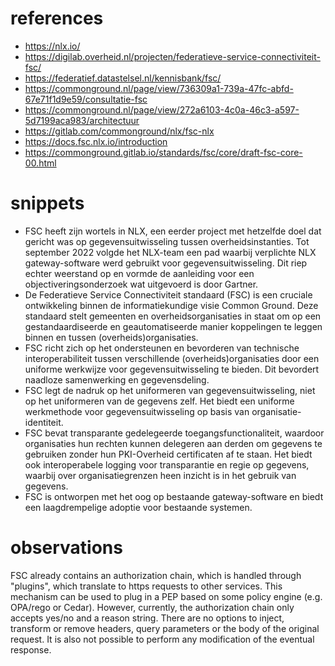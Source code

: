 # references
- https://nlx.io/
- https://digilab.overheid.nl/projecten/federatieve-service-connectiviteit-fsc/
- https://federatief.datastelsel.nl/kennisbank/fsc/
- https://commonground.nl/page/view/736309a1-739a-47fc-abfd-67e71f1d9e59/consultatie-fsc
- https://commonground.nl/page/view/272a6103-4c0a-46c3-a597-5d7199aca983/architectuur
- https://gitlab.com/commonground/nlx/fsc-nlx
- https://docs.fsc.nlx.io/introduction
- https://commonground.gitlab.io/standards/fsc/core/draft-fsc-core-00.html

# snippets
- FSC heeft zijn wortels in NLX, een eerder project met hetzelfde doel dat gericht was op gegevensuitwisseling tussen overheidsinstanties. Tot september 2022 volgde het NLX-team een pad waarbij verplichte NLX gateway-software werd gebruikt voor gegevensuitwisseling. Dit riep echter weerstand op en vormde de aanleiding voor een objectiveringsonderzoek wat uitgevoerd is door Gartner.
- De Federatieve Service Connectiviteit standaard (FSC) is een cruciale ontwikkeling binnen de informatiekundige visie Common Ground. Deze standaard stelt gemeenten en overheidsorganisaties in staat om op een gestandaardiseerde en geautomatiseerde manier koppelingen te leggen binnen en tussen (overheids)organisaties.
- FSC richt zich op het ondersteunen en bevorderen van technische interoperabiliteit tussen verschillende (overheids)organisaties door een uniforme werkwijze voor gegevensuitwisseling te bieden. Dit bevordert naadloze samenwerking en gegevensdeling.
- FSC legt de nadruk op het uniformeren van gegevensuitwisseling, niet op het uniformeren van de gegevens zelf. Het biedt een uniforme werkmethode voor gegevensuitwisseling op basis van organisatie-identiteit.
- FSC bevat transparante gedelegeerde toegangsfunctionaliteit, waardoor organisaties hun rechten kunnen delegeren aan derden om gegevens te gebruiken zonder hun PKI-Overheid certificaten af te staan. Het biedt ook interoperabele logging voor transparantie en regie op gegevens,  waarbij over organisatiegrenzen heen inzicht is in het gebruik van gegevens.
- FSC is ontworpen met het oog op bestaande gateway-software en biedt een laagdrempelige adoptie voor bestaande systemen. 

# observations
FSC already contains an authorization chain, which is handled through "plugins", which translate to https requests to other services.
This mechanism can be used to plug in a PEP based on some policy engine (e.g. OPA/rego or Cedar).
However, currently, the authorization chain only accepts yes/no and a reason string.
There are no options to inject, transform or remove headers, query parameters or the body of the original request.
It is also not possible to perform any modification of the eventual response. 
